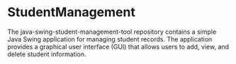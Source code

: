 # StudentManagement
The java-swing-student-management-tool repository contains a simple Java Swing application for managing student records. The application provides a graphical user interface (GUI) that allows users to add, view, and delete student information.
